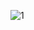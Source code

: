 ![1](https://user-images.githubusercontent.com/107173046/200721135-80c9aada-f6d1-4bab-9267-73730c25221d.PNG)
